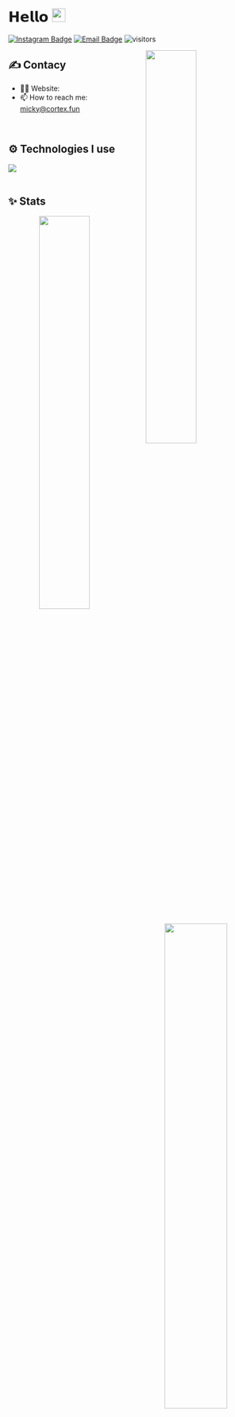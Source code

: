 # 𝗛𝗲𝗹𝗹𝗼 <img src="https://user-images.githubusercontent.com/5679180/79618120-0daffb80-80be-11ea-819e-d2b0fa904d07.gif" width="27"> 

[![Instagram Badge](https://img.shields.io/badge/-Instagram-5851DB?style=flat-square&labelColor=5851DB&logo=instagram&logoColor=white&link=https://instagram.com/turkerqwe)](https://instagram.com/turkerqwe)
[![Email Badge](https://img.shields.io/badge/-Email-c14438?style=flat-square&logo=Gmail&logoColor=white&link=mailto:micky@cortex.fun)](mailto:me@turker.live)
![visitors](https://visitor-badge.laobi.icu/badge?page_id=mickyws)

<img width="45%" align="right" src="https://github-readme-streak-stats.herokuapp.com/?user=mickyws&theme=black-ice&hide_border=true&stroke=0000&background=0D1117">

<div align="left" width="100%">
   
## ✍️ Contacy

- 👨‍💻 Website: 
- 📫 How to reach me: micky@cortex.fun
  
<br />
   
## ⚙️ Technologies I use
   
<img src="https://skillicons.dev/icons?i=javascript,typescript,html,css,express,tailwindcss,nextjs,react,mongodb,nodejs,mysql,bootstrap,github,heroku,nodejs,python&perline=8" />
</div>

<br />

## ✨ Stats

<div align="center" width="100%">
   <img align="left" width="45%" src="https://github-readme-stats.vercel.app/api?username=mickyws&show_icons=true&count_private=true&theme=react&hide_border=true&bg_color=0D1117">
   <img align="right" width="50%" src="https://activity-graph.herokuapp.com/graph?username=mickyws&bg_color=0D1117&color=5BCDEC&line=5BCDEC&point=FFFFFF&hide_border=true"></div>
</div>

<br />
<br />
